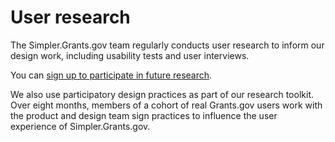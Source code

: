 # User research

The Simpler.Grants.gov team regularly conducts user research to inform our design work, including usability tests and user interviews.

You can [sign up to participate in future research](https://ethn.io/91822).

We also use participatory design practices as part of our research toolkit. Over eight months, members of a cohort of real Grants.gov users work with the product and design team sign practices to influence the user experience of Simpler.Grants.gov.
